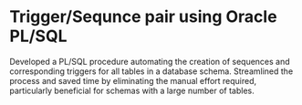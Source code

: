 # Trigger/Sequnce pair using Oracle PL/SQL
Developed a PL/SQL procedure automating the creation of sequences and
corresponding triggers for all tables in a database schema. Streamlined the
process and saved time by eliminating the manual effort required, particularly
beneficial for schemas with a large number of tables.
